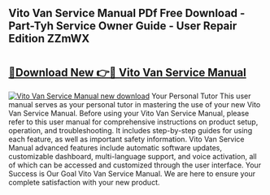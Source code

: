 ## Vito Van Service Manual PDf Free Download - Part-Tyh Service Owner Guide - User Repair Edition ZZmWX

# <h2><a href="http://bc91752.oget.top/?id=Vito+Van+Service+Manual">🔗Download New 👉🔴 Vito Van Service Manual</a></h2>

[![Vito Van Service Manual new download](https://i.imgur.com/5g1atiW.png)](http://bc91752.oget.top/?id=Vito+Van+Service+Manual)
Your Personal Tutor This user manual serves as your personal tutor in mastering the use of your new Vito Van Service Manual. Before using your Vito Van Service Manual, please refer to this user manual for comprehensive instructions on product setup, operation, and troubleshooting. It includes step-by-step guides for using each feature, as well as important safety information. Vito Van Service Manual advanced features include automatic software updates, customizable dashboard, multi-language support, and voice activation, all of which can be accessed and customized through the user interface. Your Success is Our Goal Vito Van Service Manual. We are here to ensure your complete satisfaction with your new product.
